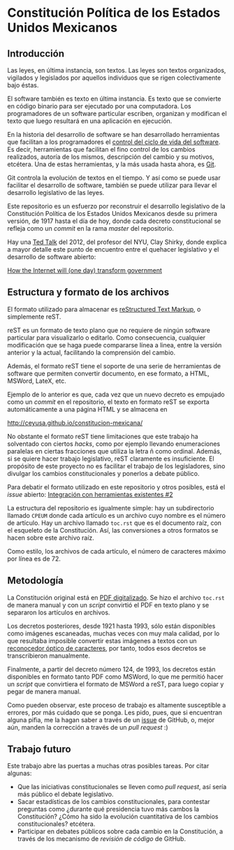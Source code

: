 # Constitución Política de los Estados Unidos Mexicanos

## Introducción

Las leyes, en última instancia, son textos. Las leyes son textos organizados,
vigilados y legislados por aquellos individuos que se rigen colectivamente bajo
éstas.

El software también es texto en última instancia. Es texto que se convierte en
código binario para ser ejecutado por una computadora. Los programadores de un
software particular escriben, organizan y modifican el texto que luego resultará
en una aplicación en ejecución.

En la historia del desarrollo de software se han desarrollado herramientas que
facilitan a los programadores el [control del ciclo de vida del
software](https://es.wikipedia.org/wiki/Control_de_versiones). Es decir,
herramientas que facilitan el fino control de los cambios realizados, autoría de
los mismos, descripción del cambio y su motivos, etcétera. Una de estas
herramientas, y la más usada hasta ahora, es
[Git](https://es.wikipedia.org/wiki/Git).

Git controla la evolución de textos en el tiempo. Y así como se puede usar
facilitar el desarrollo de software, también se puede utilizar para llevar el
desarrollo legislativo de las leyes.

  Este repositorio es un esfuerzo por reconstruir el desarrollo legislativo de
  la Constitución Política de los Estados Unidos Mexicanos desde su primera
  versión, de 1917 hasta el día de hoy, donde cada decreto constitucional se
  refleja como un *commit* en la rama *master* del repositorio.

Hay una [Ted Talk](https://www.ted.com/) del 2012, del profesor del NYU, Clay
Shirky, donde explica a mayor detalle este punto de encuentro entre el quehacer
legislativo y el desarrollo de software abierto:

[How the Internet will (one day) transform
government](https://www.ted.com/talks/clay_shirky_how_the_internet_will_one_day_transform_government#t-21381)

## Estructura y formato de los archivos

El formato utilizado para almacenar es [reStructured Text
Markup](http://docutils.sourceforge.net/docs/ref/rst/restructuredtext.html), o
simplemente reST.

reST es un formato de texto plano que no requiere de ningún software particular
para visualizarlo o editarlo. Como consecuencia, cualquier modificación que se
haga puede compararse línea a linea, entre la versión anterior y la
actual, facilitando la comprensión del cambio.

Además, el formato reST tiene el soporte de una serie de herramientas de
software que permiten convertir documento, en ese formato, a HTML, MSWord,
LateX, etc.

Ejemplo de lo anterior es que, cada vez que un nuevo decreto es empujado como un
*commit* en el repositorio, el texto en formato reST se exporta automáticamente
a una página HTML y se almacena en

http://ceyusa.github.io/constitucion-mexicana/

No obstante el formato reST tiene limitaciones que este trabajo ha solventado
con ciertos *hacks*, como por ejemplo llevando enumeraciones paralelas en
ciertas fracciones que utiliza la letra ñ como ordinal. Además, si se quiere
hacer trabajo legislativo, reST claramente es insuficiente. El propósito de este
proyecto no es facilitar el trabajo de los legisladores, sino divulgar los
cambios constitucionales y ponerlos a debate público.

Para debatir el formato utilizado en este repositorio y otros posibles, está el
*issue* abierto: [Integración con herramientas existentes
#2](https://github.com/ceyusa/constitucion-mexicana/issues/2)

La estructura del repositorio es igualmente simple: hay un subdirectorio llamado
`CPEUM` donde cada artículo es un archivo cuyo nombre es el número de
artículo. Hay un archivo llamado `toc.rst` que es el documento raíz, con el
esqueleto de la Constitución. Así, las conversiones a otros formatos se hacen
sobre este archivo raíz.

Como estilo, los archivos de cada artículo, el número de caracteres máximo por
línea es de 72.

## Metodología

La Constitución original está en [PDF
digitalizado](http://www.diputados.gob.mx/LeyesBiblio/ref/dof/CPEUM_orig_05feb1917.pdf). Se
hizo el archivo `toc.rst` de manera manual y con un *script* convirtió el PDF en
texto plano y se separaron los artículos en archivos.

Los decretos posteriores, desde 1921 hasta 1993, sólo están disponibles como
imágenes escaneadas, muchas veces con muy mala calidad, por lo que resultaba
imposible convertir estas imágenes a textos con un [reconocedor óptico de
caracteres](https://es.wikipedia.org/wiki/Reconocimiento_%C3%B3ptico_de_caracteres),
por tanto, todos esos decretos se transcribieron manualmente.

Finalmente, a partir del decreto número 124, de 1993, los decretos están
disponibles en formato tanto PDF como MSWord, lo que me permitió hacer un
*script* que convirtiera el formato de MSWord a reST, para luego copiar y pegar
de manera manual.

Como pueden observar, este proceso de trabajo es altamente susceptible a
errores, por más cuidado que se ponga. Les pido, pues, que si encuentran alguna
pifia, me la hagan saber a través de un
[issue](https://github.com/ceyusa/constitucion-mexicana/issues/new/choose) de
GitHub, o, mejor aún, manden la corrección a través de un *pull request* :)

## Trabajo futuro

Este trabajo abre las puertas a muchas otras posibles tareas. Por citar algunas:

* Que las iniciativas constitucionales se lleven como *pull request*, así sería
  más público el debate legislativo.
* Sacar estadísticas de los cambios constitucionales, para contestar preguntas
  como ¿durante qué presidencia tuvo más cambos la Constitución? ¿Cómo ha sido
  la evolución cuantitativa de los cambios constitucionales? etcétera.
* Participar en debates públicos sobre cada cambio en la Constitución, a través
  de los mecanismo de *revisión de código* de GitHub.
